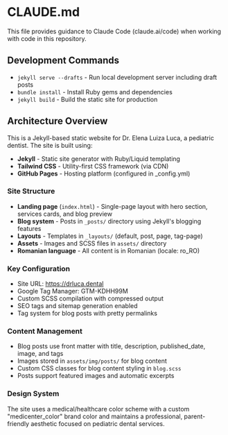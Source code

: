 # CLAUDE.md

This file provides guidance to Claude Code (claude.ai/code) when working with code in this repository.

## Development Commands

- `jekyll serve --drafts` - Run local development server including draft posts
- `bundle install` - Install Ruby gems and dependencies
- `jekyll build` - Build the static site for production

## Architecture Overview

This is a Jekyll-based static website for Dr. Elena Luiza Luca, a pediatric dentist. The site is built using:

- **Jekyll** - Static site generator with Ruby/Liquid templating
- **Tailwind CSS** - Utility-first CSS framework (via CDN)
- **GitHub Pages** - Hosting platform (configured in _config.yml)

### Site Structure

- **Landing page** (`index.html`) - Single-page layout with hero section, services cards, and blog preview
- **Blog system** - Posts in `_posts/` directory using Jekyll's blogging features
- **Layouts** - Templates in `_layouts/` (default, post, page, tag-page)
- **Assets** - Images and SCSS files in `assets/` directory
- **Romanian language** - All content is in Romanian (locale: ro_RO)

### Key Configuration

- Site URL: https://drluca.dental
- Google Tag Manager: GTM-KDHH99M
- Custom SCSS compilation with compressed output
- SEO tags and sitemap generation enabled
- Tag system for blog posts with pretty permalinks

### Content Management

- Blog posts use front matter with title, description, published_date, image, and tags
- Images stored in `assets/img/posts/` for blog content
- Custom CSS classes for blog content styling in `blog.scss`
- Posts support featured images and automatic excerpts

### Design System

The site uses a medical/healthcare color scheme with a custom "medicenter_color" brand color and maintains a professional, parent-friendly aesthetic focused on pediatric dental services.